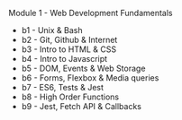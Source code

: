 Module 1 - Web Development Fundamentals

- b1 - Unix & Bash
- b2 - Git, Github & Internet
- b3 - Intro to HTML & CSS
- b4 - Intro to Javascript
- b5 - DOM, Events & Web Storage
- b6 - Forms, Flexbox & Media queries
- b7 - ES6, Tests & Jest
- b8 - High Order Functions
- b9 - Jest, Fetch API & Callbacks

